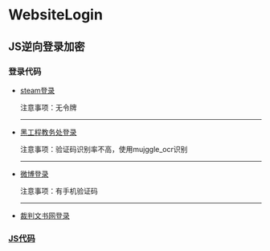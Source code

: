# WebsiteLogin

## JS逆向登录加密

### 登录代码

* [steam登录](https://github.com/Day-Bright/WebsiteLogin/blob/main/steam_login.py)

  注意事项：无令牌

  -------------------------------------------------------------------------------------------

* [黑工程教务处登录](https://github.com/Day-Bright/WebsiteLogin/blob/main/hljit_login.py)

  注意事项：验证码识别率不高，使用mujggle_ocr识别

  ---

* [微博登录](https://github.com/Day-Bright/WebsiteLogin/blob/main/weibo_login.py )

  注意事项：有手机验证码

  ---

* [裁判文书网登录](https://github.com/Day-Bright/caipanwenshu_spider)

### [JS代码](https://github.com/Day-Bright/WebsiteLogin/tree/main/web_js)

